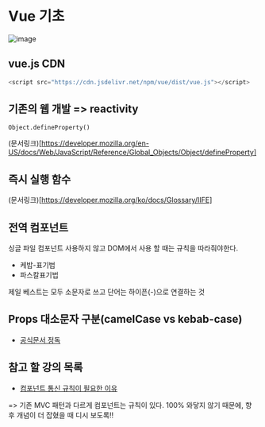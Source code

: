 # Vue 기초

![image](https://user-images.githubusercontent.com/66653324/107162749-b7170380-69e8-11eb-93e6-e8479b999e88.png)

## vue.js CDN

```javascript
<script src="https://cdn.jsdelivr.net/npm/vue/dist/vue.js"></script>
```


## 기존의 웹 개발 => reactivity

`Object.defineProperty()`

(문서링크)[https://developer.mozilla.org/en-US/docs/Web/JavaScript/Reference/Global_Objects/Object/defineProperty]

## 즉시 실행 함수

(문서링크)[https://developer.mozilla.org/ko/docs/Glossary/IIFE]

## 전역 컴포넌트

싱글 파일 컴포넌트 사용하지 않고 DOM에서 사용 할 때는 규칙을 따라줘야한다.

- 케밥-표기법
- 파스칼표기법

제일 베스트는 모두 소문자로 쓰고 단어는 하이픈(-)으로 연결하는 것

## Props 대소문자 구분(camelCase vs kebab-case)

- [공식문서 정독](https://kr.vuejs.org/v2/guide/components-props.html)

## 참고 할 강의 목록

- [컴포넌트 통신 규칙이 필요한 이유](https://www.inflearn.com/course/Age-of-Vuejs/lecture/21418?tab=note&speed=1.5)

=> 기존 MVC 패턴과 다르게 컴포넌트는 규칙이 있다. 100% 와닿지 않기 때문에, 향 후 개념이 더 잡혔을 때 디시 보도록!!
